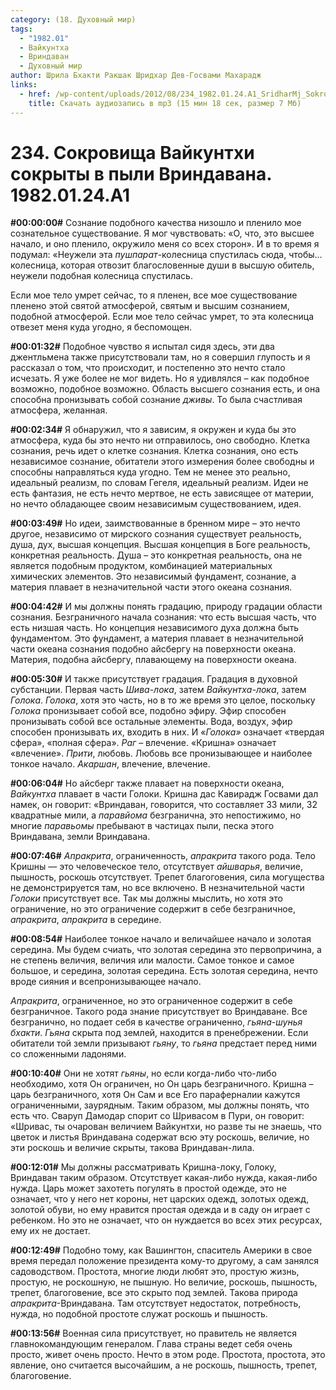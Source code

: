 ```yaml
---
category: (18. Духовный мир)
tags:
  - "1982.01"
  - Вайкунтха
  - Вриндаван
  - Духовный мир
author: Шрила Бхакти Ракшак Шридхар Дев-Госвами Махарадж
links:
  - href: /wp-content/uploads/2012/08/234_1982.01.24.A1_SridharMj_Sokroviwe_Vaykunthi_sokryty_v_pyli_Vrindavana.mp3
    title: Скачать аудиозапись в mp3 (15 мин 18 сек, размер 7 Мб)
---
```


# 234. Сокровища Вайкунтхи сокрыты в пыли Вриндавана. 1982.01.24.A1

**#00:00:00#** Сознание подобного качества низошло и пленило мое сознательное существование. Я мог чувствовать: «О, что, это высшее начало, и оно пленило, окружило меня со всех сторон». И в то время я подумал: «Неужели эта *пушпарат*-колесница спустилась сюда, чтобы…колесница, которая отвозит благословенные души в высшую обитель, неужели подобная колесница спустилась.

Если мое тело умрет сейчас, то я пленен, все мое существование пленено этой святой атмосферой, святым и высшим сознанием, подобной атмосферой. Если мое тело сейчас умрет, то эта колесница отвезет меня куда угодно, я беспомощен.

**#00:01:32#** Подобное чувство я испытал сидя здесь, эти два джентльмена также присутствовали там, но я совершил глупость и я рассказал о том, что происходит, и постепенно это нечто стало исчезать. Я уже более не мог видеть. Но я удивлялся – как подобное возможно, подобное возможно. Область высшего сознания есть, и она способна пронизывать собой сознание *дживы*. То была счастливая атмосфера, желанная.

**#00:02:34#** Я обнаружил, что я зависим, я окружен и куда бы это атмосфера, куда бы это нечто ни отправилось, оно свободно. Клетка сознания, речь идет о клетке сознания. Клетка сознания, оно есть независимое сознание, обитатели этого измерения более свободны и способны направляться куда угодно. Тем не менее это реально, идеальный реализм, по словам Гегеля, идеальный реализм. Идеи не есть фантазия, не есть нечто мертвое, не есть зависящее от материи, но нечто обладающее своим независимым существованием, идея.

**#00:03:49#** Но идеи, заимствованные в бренном мире – это нечто другое, независимо от мирского сознания существует реальность, душа, дух, высшая концепция. Высшая концепция в Боге реальность, конкретная реальность. Душа – это конкретная реальность, она не является подобным продуктом, комбинацией материальных химических элементов. Это независимый фундамент, сознание, а материя плавает в незначительной части этого океана сознания.

**#00:04:42#** И мы должны понять градацию, природу градации области сознания. Безграничного начала сознания: что есть высшая часть, что есть низшая часть. Но концепция независимого духа должна быть фундаментом. Это фундамент, а материя плавает в незначительной части океана сознания подобно айсбергу на поверхности океана. Материя, подобна айсбергу, плавающему на поверхности океана.

**#00:05:30#** И также присутствует градация. Градация в духовной субстанции. Первая часть *Шива-лока*, затем *Вайкунтха-лока*, затем *Голока*. *Голока*, хотя это часть, но в то же время это целое, поскольку *Голока* пронизывает собой все, подобно эфиру. Эфир способен пронизывать собой все остальные элементы. Вода, воздух, эфир способен пронизывать их, входить в них. И «*Голока»* означает «твердая сфера», «полная сфера». *Раг* – влечение. «Кришна» означает «влечение». *Прити*, любовь. Любовь все пронизывающее и наиболее тонкое начало. *Акаршан*, влечение, влечение.

**#00:06:04#** Но айсберг также плавает на поверхности океана, *Вайкунтха* плавает в части Голоки. Кришна дас Кавирадж Госвами дал намек, он говорит: «Вриндаван, говорится, что составляет 33 мили, 32 квадратные мили, а *паравйома* безгранична, это непостижимо, но многие *паравьомы* пребывают в частицах пыли, песка этого Вриндавана, земли Вриндавана.

**#00:07:46#** *Апракрита*, ограниченность, *апракрита* такого рода. Тело Кришны — это человеческое тело, отсутствует *айшварья*, величие, пышность, роскошь отсутствует. Трепет благоговения, сила могущества не демонстрируется там, но все включено. В незначительной части *Голоки* присутствует все. Так мы должны мыслить, но хотя это ограничение, но это ограничение содержит в себе безграничное, *апракрита*, *апракрита* в середине.

**#00:08:54#** Наиболее тонкое начало и величайшее начало и золотая середина. Мы будем счиать, что золотая середина это первопричина, а не степень величия, величия или малости. Самое тонкое и самое большое, и середина, золотая середина. Есть золотая середина, нечто вроде сияния и всепронизывающее начало.

*Апракрита*, ограниченное, но это ограниченное содержит в себе безграничное. Такого рода знание присутствует во Вриндаване. Все безгранично, но подает себя в качестве ограниченно, *гьяна-шунья бхакти*. *Гьяна* скрыта под землей, находится в пренебрежении. Если обитатели той земли призывают *гьяну*, то *гьяна* предстает перед ними со сложенными ладонями.

**#00:10:40#** Они не хотят *гьяны*, но если когда-либо что-либо необходимо, хотя Он ограничен, но Он царь безграничного. Кришна – царь безграничного, хотя Он Сам и все Его параферналии кажутся ограниченными, заурядным. Таким образом, мы должны понять, что есть что. Сваруп Дамодар спорит со Шривасом в Пури, он говорит: «Шривас, ты очарован величием Вайкунтхи, но разве ты не знаешь, что цветок и листья Вриндавана содержат всю эту роскошь, величие, но эти роскошь и величие скрыты, такова Вриндаван-лила.

**#00:12:01#** Мы должны рассматривать Кришна-локу, Голоку, Вриндаван таким образом. Отсутствует какая-либо нужда, какая-либо нужда. Царь может захотеть погулять в простой одежде, это не означает, что у него нет короны, нет царских одежд, золотых одежд, золотой обуви, но ему нравится простая одежда и в саду он играет с ребенком. Но это не означает, что он нуждается во всех этих ресурсах, ему их не достает.

**#00:12:49#** Подобно тому, как Вашингтон, спаситель Америки в свое время передал положение президента кому-то другому, а сам занялся садоводством. Простота, многие люди любят это, простую жизнь, простую, не роскошную, не пышную. Но величие, роскошь, пышность, трепет, благоговение, все это скрыто под землей. Такова природа *апракрита*-Вриндавана. Там отсутствует недостаток, потребность, нужда, но подобной простоте служат роскошь и пышность.

**#00:13:56#** Военная сила присутствует, но правитель не является главнокомандующим генералом. Глава страны ведет себя очень просто, живет очень просто. Нечто в этом роде. Простота, простота, это явление, оно считается высочайшим, а не роскошь, пышность, трепет, благоговение.

